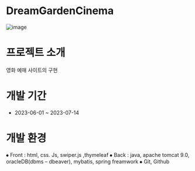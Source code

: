 # DreamGardenCinema
![image](https://github.com/beansGarden/DreamGardenCinema/assets/98693723/4aa72635-3780-4f44-aaf5-41fd75ed4c06)



#  프로젝트 소개
영화 예매 사이트의 구현

#  개발 기간
- 2023-06-01 ~ 2023-07-14


#  개발 환경
⦁	Front : html, css. Js, swiper.js ,thymeleaf
⦁	Back : java, apache tomcat 9.0, oracleDB(dbms – dbeaver), mybatis, spring freamwork
⦁	Git, Github

